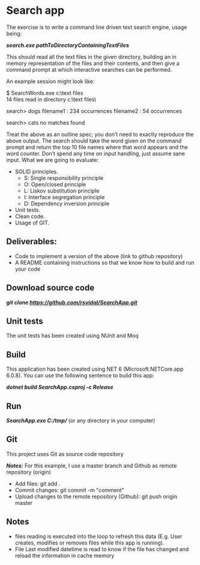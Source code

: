 # Search app

  The exercise is to write a command line driven text search engine, usage being:
  
  ***search.exe pathToDirectoryContainingTextFiles***
  
  This should read all the text files in the given directory, building an in memory representation of the files and their contents, and then give a command prompt at which interactive searches can be performed.

  An example session might look like:
  
  $ SearchWords.exe c:\text files\
  14 files read in directory c:\text files\
  
  search> dogs
  filename1 : 234 occurrences
  filename2 : 54 occurrences
  
  search> cats
  no matches found
  
  Treat the above as an outline spec; you don’t need to exactly reproduce the above output.
  The search should take the word given on the command prompt and return the top 10 file names where that word appears and the word counter.
  Don’t spend any time on input handling, just assume sane input.
  What we are going to evaluate:

- SOLID principles.
  - S: Single responsibility principle
  - O: Open/closed principle
  - L: Liskov substitution principle
  - I: Interface segregation principle
  - D: Dependency inversion principle
- Unit tests.
- Clean code.
- Usage of GIT.

## Deliverables:
- Code to implement a version of the above (link to github repository)
- A README containing instructions so that we know how to build and run your code

## Download source code
***git clone https://github.com/rsvidal/SearchApp.git***

## Unit tests
  The unit tests has been created using NUnit and Moq

## Build
  This application has been created using NET 6 (Microsoft.NETCore.app 6.0.8).
  You can use the following sentence to build this app:

***dotnet build SearchApp.csproj -c Release***

## Run
***SearchApp.exe C:/tmp/*** (or any directory in your computer)

## Git

  This project uses Git as source code repository

  ***Notes:*** For this example, I use a master branch and Github as remote repository (origin)
  
- Add files: git add . 
- Commit changes: git commit -m "comment"
- Upload changes to the remote repository (Github): git push origin master

## Notes
- files reading is executed into the loop to refresh this data (E.g. User creates, modifies or removes files while this app is running).
- File Last modified datetime is read to know if the file has changed and reload the information in cache memory

